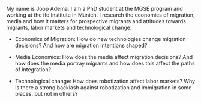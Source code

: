 ---
---
My name is Joop Adema. I am a PhD student at the MGSE program and working at the ifo Institute in Munich. I research the economics of migration, media and how it matters for prospective migrants and attitudes towards migrants, labor markets and technological change.

- Economics of Migration:
How do new technologies change migration decisions? And how are migration intentions shaped?

- Media Economics:
How does the media affect migration decisions? And how does the media portray migrants and how does this affect the paths of integration?

- Technological change: 
How does robotization affect labor markets? Why is there a strong backlash against robotization and immigration in some places, but not in others?
